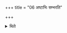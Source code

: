 +++
title = "06 अष्टाभिः सम्भरति"

+++

<details><summary>थिते</summary>

अष्टाभिः सम्भरति ६
</details>
